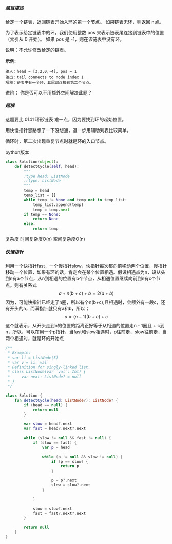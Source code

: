 ##### 题目描述

给定一个链表，返回链表开始入环的第一个节点。 如果链表无环，则返回 null。

为了表示给定链表中的环，我们使用整数 pos 来表示链表尾连接到链表中的位置（索引从 0 开始）。 如果 pos 是 -1，则在该链表中没有环。

说明：不允许修改给定的链表。


**示例:**

```
输入：head = [3,2,0,-4], pos = 1
输出：tail connects to node index 1
解释：链表中有一个环，其尾部连接到第二个节点。
```

进阶：
你是否可以不用额外空间解决此题？

##### 题解

这题要比 0141 环形链表 难一点，因为要找到环的起始位置。

用快慢指针思路想了一下没想通，退一步用辅助列表比较简单。

循环时，第二次出现重复节点时就是环的入口节点。

python版本
```python
class Solution(object):
    def detectCycle(self, head):
        """
        :type head: ListNode
        :rtype: ListNode
        """
        temp = head
        temp_list = []
        while temp != None and temp not in temp_list:
            temp_list.append(temp)
            temp = temp.next
        if temp == None:
            return None
        else:
            return temp
```

复杂度 时间复杂度O(n) 空间复杂度O(n)

##### 快慢指针

利用一个快指针fast，一个慢指针slow，快指针每次都向前移动两个位置，慢指针移动一个位置，如果有环的话，肯定会在某个位置相遇。假设相遇点为n，设从头到n有a个节点，从n到相遇的位置有b个节点，从相遇位置继续向前到n有c个节点。则有关系式
$$
a + n(b + c) + b = 2(a + b)
$$
因为，可能快指针已经走了n圈，所以有个n(b+c),且相遇时，会额外有一段c，还有开头的a，而满指针就只有a和b，所以；
$$
a = (n - 1)(b + c) + c
$$
这个就表示，从开头走到n的位置的距离正好等于从相遇的位置走n - 1圈且 + c到n，所以，可以在用一个p指针，当fast和slow相遇时，p往前走，slow往前走，当两个相遇时，就是环的开始点

```kotlin
/**
 * Example:
 * var li = ListNode(5)
 * var v = li.`val`
 * Definition for singly-linked list.
 * class ListNode(var `val`: Int) {
 *     var next: ListNode? = null
 * }
 */

class Solution {
    fun detectCycle(head: ListNode?): ListNode? {
        if (head == null) {
            return null
        }

        var slow = head?.next
        var fast = head?.next?.next

        while (slow != null && fast != null) {
            if (slow == fast) {
                var p = head

                while (p != null && slow != null) {
                    if (p == slow) {
                        return p
                    }

                    p = p?.next
                    slow = slow?.next
                } 

            }

            slow = slow?.next
            fast = fast?.next?.next
        }

        return null
    }
}
```

